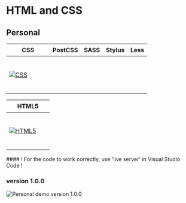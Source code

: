 ﻿# HTML and CSS

## Personal

<table>
  <thead>
    <tr>
      <th height=33>CSS</th>
      <th height=33>PostCSS</th>
      <th height=33>SASS</th>
      <th height=33>Stylus</th>
      <th height=33>Less</th>
    </tr>
  </thead>
  <tbody>
    <tr>
      <td height=100 width=100>
        <a href=https://www.w3.org/Style/CSS/>
          <img src=https://github.com/AndriiKot/___Icons__and__Links___/blob/main/icons/css.svg alt=CSS>
        </a>
      </td>
    </tr>
  </tbody>
</table>
<table>
  <thead>
    <tr>
      <th height=33>HTML5</th>
    </tr>
  </thead>
  <tbody>
    <tr>
      <td height=100 width=100>
        <a href=https://html.spec.whatwg.org/multipage/>
          <img src=https://github.com/AndriiKot/___Icons__and__Links___/blob/main/icons/html.svg alt=HTML5>
        </a>
      </td>
    </tr>
  </tbody>
</table>
#### ! For the code to work correctly, use 'live server' in Visual Studio Code !

### version 1.0.0

![Personal demo version 1.0.0](https://github.com/AndriiKot/Personal/blob/main/__demo__/__v1_0_0__.png)
